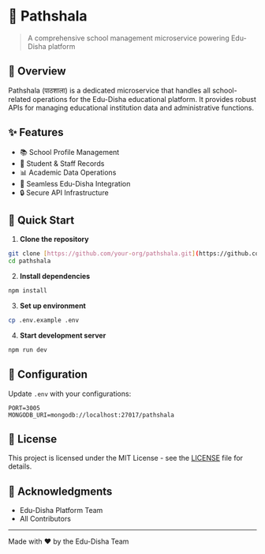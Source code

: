 # 🏫 Pathshala

> A comprehensive school management microservice powering Edu-Disha platform

## 🎯 Overview

Pathshala (पाठशाला) is a dedicated microservice that handles all school-related operations for the Edu-Disha educational platform. It provides robust APIs for managing educational institution data and administrative functions.

## ✨ Features

- 📚 School Profile Management
- 👥 Student & Staff Records
- 📊 Academic Data Operations
- 🔄 Seamless Edu-Disha Integration
- 🔒 Secure API Infrastructure

## 🚀 Quick Start

1. **Clone the repository**
```bash
git clone [https://github.com/your-org/pathshala.git](https://github.com/EdudishaSoftwares/pathshala.git)
cd pathshala
```

2. **Install dependencies**
```bash
npm install
```

3. **Set up environment**
```bash
cp .env.example .env
```

4. **Start development server**
```bash
npm run dev
```

## 🔧 Configuration

Update `.env` with your configurations:
```env
PORT=3005
MONGODB_URI=mongodb://localhost:27017/pathshala
```
## 📝 License

This project is licensed under the MIT License - see the [LICENSE](LICENSE) file for details.

## 🌟 Acknowledgments

- Edu-Disha Platform Team
- All Contributors

---

Made with ❤️ by the Edu-Disha Team
